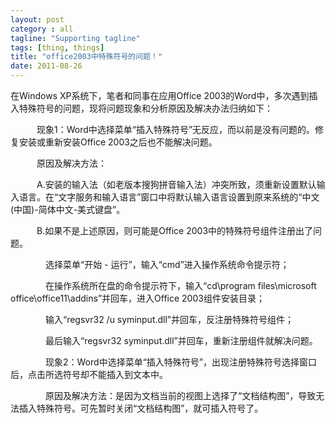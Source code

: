 ```yaml
---
layout: post
category : all
tagline: "Supporting tagline"
tags: [thing, things]
title: "office2003中特殊符号的问题！"
date: 2011-08-26
---
```

在Windows XP系统下，笔者和同事在应用Office 2003的Word中，多次遇到插入特殊符号的问题，现将问题现象和分析原因及解决办法归纳如下：

　　　现象1：Word中选择菜单“插入特殊符号”无反应，而以前是没有问题的。修复安装或重新安装Office 2003之后也不能解决问题。

　　　原因及解决方法：

　　　A.安装的输入法（如老版本搜狗拼音输入法）冲突所致，须重新设置默认输入语言。在“文字服务和输入语言”窗口中将默认输入语言设置到原来系统的“中文(中国)-简体中文-美式键盘”。

　　　B.如果不是上述原因，则可能是Office 2003中的特殊符号组件注册出了问题。

　　　　选择菜单“开始 - 运行”，输入“cmd”进入操作系统命令提示符；

　　　　在操作系统所在盘的命令提示符下，输入“cd\program files\microsoft office\office11\addins”并回车，进入Office 2003组件安装目录；

　　　　输入“regsvr32 /u syminput.dll”并回车，反注册特殊符号组件；

　　　　最后输入“regsvr32 syminput.dll”并回车，重新注册组件就解决问题。

　　　　现象2：Word中选择菜单“插入特殊符号”，出现注册特殊符号选择窗口后，点击所选符号却不能插入到文本中。

　　　　原因及解决方法：是因为文档当前的视图上选择了“文档结构图”，导致无法插入特殊符号。可先暂时关闭“文档结构图”，就可插入符号了。 